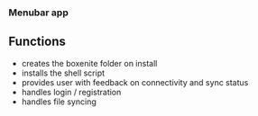 ### Menubar app 

## Functions
* creates the boxenite folder on install
* installs the shell script 
* provides user with feedback on connectivity and sync status
* handles login / registration
* handles file syncing
